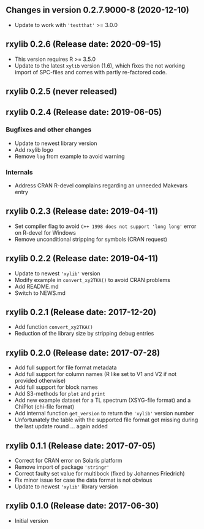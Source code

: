 




<!-- NEWS.md was auto-generated by NEWS.Rmd. Please DO NOT edit by hand!-->

## Changes in version 0.2.7.9000-8 (2020-12-10)

-   Update to work with `'testthat'` &gt;= 3.0.0

## rxylib 0.2.6 (Release date: 2020-09-15)

-   This version requires R &gt;= 3.5.0
-   Update to the latest `xylib` version (1.6), which fixes the not
    working import of SPC-files and comes with partly re-factored code.

## rxylib 0.2.5 (never released)

## rxylib 0.2.4 (Release date: 2019-06-05)

### Bugfixes and other changes

-   Update to newest library version
-   Add rxylib logo
-   Remove `log` from example to avoid warning

### Internals

-   Address CRAN R-devel complains regarding an unneeded Makevars entry

## rxylib 0.2.3 (Release date: 2019-04-11)

-   Set compiler flag to avoid `C++ 1998 does not support 'long long'`
    error on R-devel for Windows
-   Remove unconditional stripping for symbols (CRAN request)

## rxylib 0.2.2 (Release date: 2019-04-11)

-   Update to newest `'xylib'` version
-   Modify example in `convert_xy2TKA()` to avoid CRAN problems
-   Add README.md
-   Switch to NEWS.md

## rxylib 0.2.1 (Release date: 2017-12-20)

-   Add function `convert_xy2TKA()`
-   Reduction of the library size by stripping debug entries

## rxylib 0.2.0 (Release date: 2017-07-28)

-   Add full support for file format metadata
-   Add full support for column names (R like set to V1 and V2 if not
    provided otherwise)
-   Add full support for block names
-   Add S3-methods for `plot` and `print`
-   Add new example dataset for a TL spectrum (XSYG-file format) and a
    ChiPlot (chi-file format)
-   Add internal function `get_version` to return the `'xylib'` version
    number
-   Unfortunately the table with the supported file format got missing
    during the last update round … again added

## rxylib 0.1.1 (Release date: 2017-07-05)

-   Correct for CRAN error on Solaris platform
-   Remove import of package `'stringr'`
-   Correct faulty set value for multibock (fixed by Johannes Friedrich)
-   Fix minor issue for case the data format is not obvious
-   Update to newest `'xylib'` library version

## rxylib 0.1.0 (Release date: 2017-06-30)

-   Initial version
